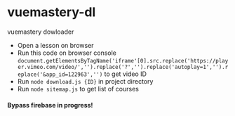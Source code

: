 # vuemastery-dl
vuemastery dowloader

* Open a lesson on browser
* Run this code on browser console `document.getElementsByTagName('iframe'[0].src.replace('https://player.vimeo.com/video/','').replace('?','').replace('autoplay=1','').replace('&app_id=122963','')` to get video ID
* Run `node download.js {ID}` in project directory
* Run `node sitemap.js` to get list of courses

#### Bypass firebase in progress!
